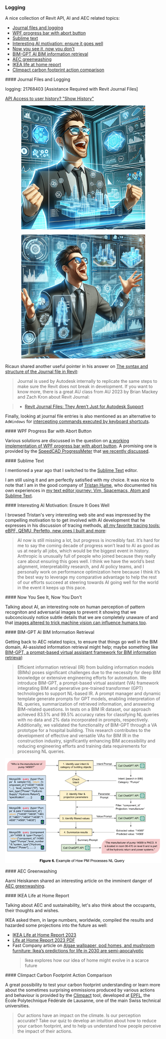 <head>
<meta http-equiv="Content-Type" content="text/html; charset=utf-8">
<link rel="stylesheet" type="text/css" href="bc.css">
<!-- <script src="https://cdn.rawgit.com/google/code-prettify/master/loader/run_prettify.js" type="text/javascript"></script> -->
<!-- https://highlightjs.org/#usage -->
<link rel="stylesheet" href="https://cdnjs.cloudflare.com/ajax/libs/highlight.js/11.9.0/styles/default.min.css">
<script src="https://cdnjs.cloudflare.com/ajax/libs/highlight.js/11.9.0/highlight.min.js"></script>
<script>hljs.highlightAll();</script>
</head>

<!---

- logging:
  21768403 [Assistance Required with Revit Journal Files]
  https://forums.autodesk.com/t5/revit-api-forum/api-access-to-user-history-quot-show-history-quot/m-p/12472116
  AdWindows -- https://forums.autodesk.com/t5/revit-api-forum/intercepting-commands-executed-by-keyboard-shortcuts/td-p/12457597
  https://forums.autodesk.com/t5/revit-api-forum/the-syntax-and-structure-of-the-journal-file-in-revit/m-p/12490089

- aec greenwashing -- https://www.linkedin.com/pulse/can-construction-refrain-from-greenwashing-aarni-heiskanen-dqfuf/?midToken=AQFbSE8RCQ2a5g&midSig=3AqoWZGBDAwH41&trk=eml-email_series_follow_newsletter_01-newsletter_hero_banner-0-open_on_linkedin_cta&trkEmail=eml-email_series_follow_newsletter_01-newsletter_hero_banner-0-open_on_linkedin_cta-null-7371t~lr3k4lr6~ie-null-null&eid=7371t-lr3k4lr6-ie

- https://climpact.ch
  developed at [EPFL](https://www.epfl.ch), the École Polytechnique Fédérale de Lausanne,
  > Our actions have an impact on the climate.
  Is our perception accurate?
  Take our quiz to develop an intuition about how to reduce your carbon footprint, and to help us understand how people perceive the impact of their actions.

- interesting AI motivation: ensure it goes well:
  Tristan Hume https://thume.ca/
  All my favorite tracing tools: eBPF, QEMU, Perfetto, new ones I built and more
  https://thume.ca/2023/12/02/tracing-methods/
  > AI now is still missing a lot, but progress is incredibly fast. It’s hard for me to say the coming decade of progress won’t lead to AI as good as us at nearly all jobs, which would be the biggest event in history. Anthropic is unusually full of people who joined because they really care about ensuring this goes well. I think we have the world’s best alignment, interpretability research, and AI policy teams, and I personally work on performance optimization here because I think it’s the best way to leverage my comparative advantage to help the rest of our efforts succeed at steering towards AI going well for the world in the event it keeps up this pace.

- sublime text
  https://thume.ca/2017/03/04/my-text-editor-journey-vim-spacemacs-atom-and-sublime-text/

- Can anyone share a working implementation of WPF progress bar with abort button?
  https://forums.autodesk.com/t5/revit-api-forum/can-anyone-share-a-working-implementation-of-wpf-progress-bar/m-p/12427800#M75752
  already blogged about:
  https://github.com/SpeedCAD/SCADtools.Revit.UI.ProgressMeter

- BIM-GPT: a Prompt-Based Virtual Assistant Framework for BIM Information Retrieval
  https://arxiv.org/abs/2304.09333
  > Efficient information retrieval (IR) from building information models (BIMs) poses significant challenges due to the necessity for deep BIM knowledge or extensive engineering efforts for automation. We introduce BIM-GPT, a prompt-based virtual assistant (VA) framework integrating BIM and generative pre-trained transformer (GPT) technologies to support NL-based IR. A prompt manager and dynamic template generate prompts for GPT models, enabling interpretation of NL queries, summarization of retrieved information, and answering BIM-related questions. In tests on a BIM IR dataset, our approach achieved 83.5% and 99.5% accuracy rates for classifying NL queries with no data and 2% data incorporated in prompts, respectively. Additionally, we validated the functionality of BIM-GPT through a VA prototype for a hospital building. This research contributes to the development of effective and versatile VAs for BIM IR in the construction industry, significantly enhancing BIM accessibility and reducing engineering efforts and training data requirements for processing NL queries.
  bim_gpt_prompt_manager_nl_processing.png

twitter:

 #RevitAPI @AutodeskRevit @AutodeskAPS #BIM @DynamoBIM

&ndash; ...

linkedin:

#BIM #DynamoBIM #AutodeskAPS #Revit #API #IFC #SDK #Autodesk #AEC #adsk

the [Revit API discussion forum](http://forums.autodesk.com/t5/revit-api-forum/bd-p/160) thread

<center>
<img src="img/" alt="" title="" width="600"/>
<p style="font-size: 80%; font-style:italic"></p>
</center>

-->

### Logging

A nice collection of Revit API, AI and AEC related topics:

- [Journal files and logging](#2)
- [WPF progress bar with abort button](#3)
- [Sublime text](#4)
- [Interesting AI motivation: ensure it goes well](#5)
- [Now you see it, now you don't](#6)
- [BIM-GPT AI BIM information retrieval](#7)
- [AEC greenwashing](#8)
- [IKEA life at home report](#9)
- [Climpact carbon footprint action comparison](#10)

####<a name="2"></a> Journal Files and Logging

logging:
21768403 [Assistance Required with Revit Journal Files]

[API Access to user history? "Show History"](https://forums.autodesk.com/t5/revit-api-forum/api-access-to-user-history-quot-show-history-quot/m-p/12472116)

<center>
<img src="img/bim_dashboard.png" alt="BIM dashboard" title="BIM dashboard" width="400"/> <!-- Pixel Height: 999 Pixel Width: 999 -->

<img src="img/bim_dashboard2.png" alt="BIM dashboard" title="BIM dashboard" width="400"/> <!-- Pixel Height: 1,024 Pixel Width: 1,024 -->
</center>

Ricaun shared another useful pointer in his answer
on [The syntax and structure of the Journal file in Revit](https://forums.autodesk.com/t5/revit-api-forum/the-syntax-and-structure-of-the-journal-file-in-revit/m-p/12490089):

> Journal is used by Autodesk internally to replicate the same steps to make sure the Revit does not break in development.
If you want to know more, there is a great AU class from AU 2023 by Brian Mackey and Zach Kron about Revit Journal:

> - [Revit Journal Files: They Aren’t Just for Autodesk Support](https://www.autodesk.com/autodesk-university/class/Revit-Journal-Files-They-Arent-Just-Autodesk-Support-2018#video)

Finally, looking at journal file entries is also mentioned as an alternative to `AdWindows`
for [intercepting commands executed by keyboard shortcuts](https://forums.autodesk.com/t5/revit-api-forum/intercepting-commands-executed-by-keyboard-shortcuts/td-p/12457597).

####<a name="3"></a> WPF Progress Bar with Abort Button

Various solutions are discussed in the question
on [a working implementation of WPF progress bar with abort button](https://forums.autodesk.com/t5/revit-api-forum/can-anyone-share-a-working-implementation-of-wpf-progress-bar/m-p/12427800).
A promising one is provided by
the [SpeedCAD ProgressMeter](https://github.com/SpeedCAD/SCADtools.Revit.UI.ProgressMeter)
that [we recently discussed](https://thebuildingcoder.typepad.com/blog/2023/11/net-core-preview-and-open-source-add-in-projects.html#7).

####<a name="4"></a> Sublime Text

I mentioned a year ago that I switched to
the [Sublime Text](https://thebuildingcoder.typepad.com/blog/2023/02/pyramid-builder-commandloader-et-al.html#8) editor.

I am still using it and am perfectly satisfied with my choice.
It was nice to note that I am in the good company of [Tristan Hume](https://thume.ca/),
who documented his own experiences
in [my text editor journey: Vim, Spacemacs, Atom and Sublime Text](https://thume.ca/2017/03/04/my-text-editor-journey-vim-spacemacs-atom-and-sublime-text/).

####<a name="5"></a> Interesting AI Motivation: Ensure It Goes Well

I browsed Tristan's very interesting web site and was impressed by the compelling motivation to to get involved with AI development that he expresses in his discussion
of tracing methods,
[all my favorite tracing tools: eBPF, QEMU, Perfetto, new ones I built and more](https://thume.ca/2023/12/02/tracing-methods/):

> AI now is still missing a lot, but progress is incredibly fast.
It’s hard for me to say the coming decade of progress won’t lead to AI as good as us at nearly all jobs, which would be the biggest event in history.
Anthropic is unusually full of people who joined because they really care about ensuring this goes well.
I think we have the world’s best alignment, interpretability research, and AI policy teams, and I personally work on performance optimization here because I think it’s the best way to leverage my comparative advantage to help the rest of our efforts succeed at steering towards AI going well for the world in the event it keeps up this pace.

####<a name="6"></a> Now You See It, Now You Don't

Talking about AI, an interesting note on human perception of pattern recogniton and adversarial images to prevent it showing that we subconciously notice subtle details that we are completely unaware of and
that [images altered to trick machine vision can influence humans too](https://deepmind.google/discover/blog/images-altered-to-trick-machine-vision-can-influence-humans-too/).

####<a name="7"></a> BIM-GPT AI BIM Information Retrieval

Getting back to AEC related topics, to ensure that things go well in the BIM domain, AI-assisted information retrieval might help; maybe something
like [BIM-GPT, a prompt-based virtual assistant framework for BIM information retrieval](https://arxiv.org/abs/2304.09333):

> Efficient information retrieval (IR) from building information models (BIMs) poses significant challenges due to the necessity for deep BIM knowledge or extensive engineering efforts for automation. We introduce BIM-GPT, a prompt-based virtual assistant (VA) framework integrating BIM and generative pre-trained transformer (GPT) technologies to support NL-based IR. A prompt manager and dynamic template generate prompts for GPT models, enabling interpretation of NL queries, summarization of retrieved information, and answering BIM-related questions. In tests on a BIM IR dataset, our approach achieved 83.5% and 99.5% accuracy rates for classifying NL queries with no data and 2% data incorporated in prompts, respectively. Additionally, we validated the functionality of BIM-GPT through a VA prototype for a hospital building. This research contributes to the development of effective and versatile VAs for BIM IR in the construction industry, significantly enhancing BIM accessibility and reducing engineering efforts and training data requirements for processing NL queries.

<center>
<img src="img/bim_gpt_prompt_manager_nl_processing.png" alt="BIM-GPT NL query prompt processing" title="BIM-GPT NL query prompt processing" width="800"/> <!-- Pixel Height: 605 Pixel Width: 900 -->
</center>

####<a name="8"></a> AEC Greenwashing

Aarni Heiskanen shared an interesting article on the imminent danger
of [AEC greenwashing](https://www.linkedin.com/pulse/can-construction-refrain-from-greenwashing-aarni-heiskanen-dqfuf/).

####<a name="9"></a> IKEA Life at Home Report

Talking about AEC and sustainability, let's also think about the occupants, their thoughts and wishes.

IKEA asked them, in large numbers, worldwide, compiled the results and hazarded some projections into the future as well:

- [IKEA Life at Home Report 2023](https://lifeathome.ikea.com/the-2023-report/)
- [Life at Home Report 2023 PDF](https://lifeathome.ikea.com/wp-content/uploads/2024/01/Life-at-Home-Report-2023.pdf)
- Fast Company article
  on [Algae wallpaper, pod homes, and mushroom furniture: Ikea’s predictions for life in 2030 are semi-apocalyptic](https://www.fastcompany.com/91006861/algae-wallpaper-pod-housing-and-mushroom-furniture-ikeas-predictions-for-life-in-2030-are-semi-apocalyptic)
  > Ikea explores how our idea of home might evolve in a scarce future

####<a name="10"></a> Climpact Carbon Footprint Action Comparison

A great possibility to test your carbon footprint understanding or learn more about the sometimes surprising emmissions produced by various actions and behaviour is provided by
the [Climpact](https://climpact.ch) tool,
developed at [EPFL](https://www.epfl.ch),
the École Polytechnique Fédérale de Lausanne, one of the main Swiss technical universities.

> Our actions have an impact on the climate.
Is our perception accurate?
Take our quiz to develop an intuition about how to reduce your carbon footprint, and to help us understand how people perceive the impact of their actions.

